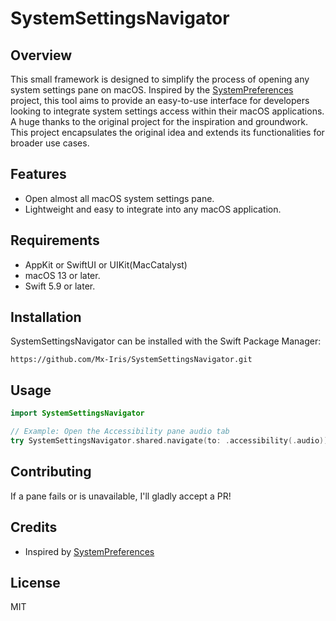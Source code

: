 # SystemSettingsNavigator

## Overview

This small framework is designed to simplify the process of opening any system settings pane on macOS. Inspired by the [SystemPreferences](https://github.com/bvanpeski/SystemPreferences) project, this tool aims to provide an easy-to-use interface for developers looking to integrate system settings access within their macOS applications. A huge thanks to the original project for the inspiration and groundwork. This project encapsulates the original idea and extends its functionalities for broader use cases.

## Features

- Open almost all macOS system settings pane.
- Lightweight and easy to integrate into any macOS application.

## Requirements
- AppKit or SwiftUI or UIKit(MacCatalyst)
- macOS 13 or later.
- Swift 5.9 or later.

## Installation
SystemSettingsNavigator can be installed with the Swift Package Manager:

```
https://github.com/Mx-Iris/SystemSettingsNavigator.git
```

## Usage

```swift
import SystemSettingsNavigator

// Example: Open the Accessibility pane audio tab
try SystemSettingsNavigator.shared.navigate(to: .accessibility(.audio))
```

## Contributing

If a pane fails or is unavailable, I'll gladly accept a PR!

## Credits

- Inspired by [SystemPreferences](https://github.com/bvanpeski/SystemPreferences)

## License

MIT
